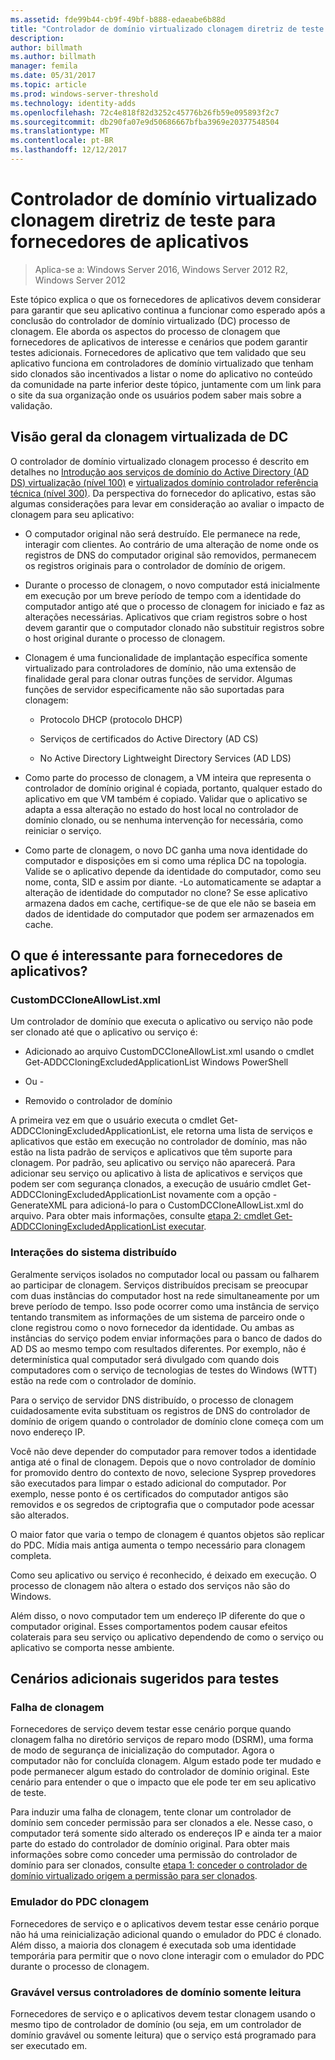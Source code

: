```yaml
---
ms.assetid: fde99b44-cb9f-49bf-b888-edaeabe6b88d
title: "Controlador de domínio virtualizado clonagem diretriz de teste para fornecedores de aplicativos"
description: 
author: billmath
ms.author: billmath
manager: femila
ms.date: 05/31/2017
ms.topic: article
ms.prod: windows-server-threshold
ms.technology: identity-adds
ms.openlocfilehash: 72c4e818f82d3252c45776b26fb59e095893f2c7
ms.sourcegitcommit: db290fa07e9d50686667bfba3969e20377548504
ms.translationtype: MT
ms.contentlocale: pt-BR
ms.lasthandoff: 12/12/2017
---
```

# <a name="virtualized-domain-controller-cloning-test-guidance-for-application-vendors"></a>Controlador de domínio virtualizado clonagem diretriz de teste para fornecedores de aplicativos

>Aplica-se a: Windows Server 2016, Windows Server 2012 R2, Windows Server 2012

Este tópico explica o que os fornecedores de aplicativos devem considerar para garantir que seu aplicativo continua a funcionar como esperado após a conclusão do controlador de domínio virtualizado (DC) processo de clonagem. Ele aborda os aspectos do processo de clonagem que fornecedores de aplicativos de interesse e cenários que podem garantir testes adicionais. Fornecedores de aplicativo que tem validado que seu aplicativo funciona em controladores de domínio virtualizado que tenham sido clonados são incentivados a listar o nome do aplicativo no conteúdo da comunidade na parte inferior deste tópico, juntamente com um link para o site da sua organização onde os usuários podem saber mais sobre a validação.  
  
## <a name="overview-of-virtualized-dc-cloning"></a>Visão geral da clonagem virtualizada de DC  
O controlador de domínio virtualizado clonagem processo é descrito em detalhes no [Introdução aos serviços de domínio do Active Directory (AD DS) virtualização (nível 100)](https://technet.microsoft.com/library/hh831734.aspx) e [virtualizados domínio controlador referência técnica (nível 300)](https://technet.microsoft.com/library/jj574214.aspx). Da perspectiva do fornecedor do aplicativo, estas são algumas considerações para levar em consideração ao avaliar o impacto de clonagem para seu aplicativo:  
  
-   O computador original não será destruído. Ele permanece na rede, interagir com clientes. Ao contrário de uma alteração de nome onde os registros de DNS do computador original são removidos, permanecem os registros originais para o controlador de domínio de origem.  
  
-   Durante o processo de clonagem, o novo computador está inicialmente em execução por um breve período de tempo com a identidade do computador antigo até que o processo de clonagem for iniciado e faz as alterações necessárias. Aplicativos que criam registros sobre o host devem garantir que o computador clonado não substituir registros sobre o host original durante o processo de clonagem.  
  
-   Clonagem é uma funcionalidade de implantação específica somente virtualizado para controladores de domínio, não uma extensão de finalidade geral para clonar outras funções de servidor. Algumas funções de servidor especificamente não são suportadas para clonagem:  
  
    -   Protocolo DHCP (protocolo DHCP)  
  
    -   Serviços de certificados do Active Directory (AD CS)  
  
    -   No Active Directory Lightweight Directory Services (AD LDS)  
  
-   Como parte do processo de clonagem, a VM inteira que representa o controlador de domínio original é copiada, portanto, qualquer estado do aplicativo em que VM também é copiado. Validar que o aplicativo se adapta a essa alteração no estado do host local no controlador de domínio clonado, ou se nenhuma intervenção for necessária, como reiniciar o serviço.  
  
-   Como parte de clonagem, o novo DC ganha uma nova identidade do computador e disposições em si como uma réplica DC na topologia. Valide se o aplicativo depende da identidade do computador, como seu nome, conta, SID e assim por diante. -Lo automaticamente se adaptar a alteração de identidade do computador no clone? Se esse aplicativo armazena dados em cache, certifique-se de que ele não se baseia em dados de identidade do computador que podem ser armazenados em cache.  
  
## <a name="what-is-interesting-for-application-vendors"></a>O que é interessante para fornecedores de aplicativos?  
  
### <a name="customdccloneallowlistxml"></a>CustomDCCloneAllowList.xml  
Um controlador de domínio que executa o aplicativo ou serviço não pode ser clonado até que o aplicativo ou serviço é:  
  
-   Adicionado ao arquivo CustomDCCloneAllowList.xml usando o cmdlet Get-ADDCCloningExcludedApplicationList Windows PowerShell  
  
- Ou -  
  
-   Removido o controlador de domínio  
  
A primeira vez em que o usuário executa o cmdlet Get-ADDCCloningExcludedApplicationList, ele retorna uma lista de serviços e aplicativos que estão em execução no controlador de domínio, mas não estão na lista padrão de serviços e aplicativos que têm suporte para clonagem. Por padrão, seu aplicativo ou serviço não aparecerá. Para adicionar seu serviço ou aplicativo à lista de aplicativos e serviços que podem ser com segurança clonados, a execução de usuário cmdlet Get-ADDCCloningExcludedApplicationList novamente com a opção - GenerateXML para adicioná-lo para o CustomDCCloneAllowList.xml do arquivo. Para obter mais informações, consulte [etapa 2: cmdlet Get-ADDCCloningExcludedApplicationList executar](https://technet.microsoft.com/library/hh831734.aspx#bkmk6_run_get_addccloningexcludedapplicationlist_cmdlet).  
  
### <a name="distributed-system-interactions"></a>Interações do sistema distribuído  
Geralmente serviços isolados no computador local ou passam ou falharem ao participar de clonagem. Serviços distribuídos precisam se preocupar com duas instâncias do computador host na rede simultaneamente por um breve período de tempo. Isso pode ocorrer como uma instância de serviço tentando transmitem as informações de um sistema de parceiro onde o clone registrou como o novo fornecedor da identidade. Ou ambas as instâncias do serviço podem enviar informações para o banco de dados do AD DS ao mesmo tempo com resultados diferentes. Por exemplo, não é determinística qual computador será divulgado com quando dois computadores com o serviço de tecnologias de testes do Windows (WTT) estão na rede com o controlador de domínio.  
  
Para o serviço de servidor DNS distribuído, o processo de clonagem cuidadosamente evita substituam os registros de DNS do controlador de domínio de origem quando o controlador de domínio clone começa com um novo endereço IP.  
  
Você não deve depender do computador para remover todos a identidade antiga até o final de clonagem. Depois que o novo controlador de domínio for promovido dentro do contexto de novo, selecione Sysprep provedores são executados para limpar o estado adicional do computador. Por exemplo, nesse ponto é os certificados do computador antigos são removidos e os segredos de criptografia que o computador pode acessar são alterados.  
  
O maior fator que varia o tempo de clonagem é quantos objetos são replicar do PDC. Mídia mais antiga aumenta o tempo necessário para clonagem completa.  
  
Como seu aplicativo ou serviço é reconhecido, é deixado em execução. O processo de clonagem não altera o estado dos serviços não são do Windows.  
  
Além disso, o novo computador tem um endereço IP diferente do que o computador original. Esses comportamentos podem causar efeitos colaterais para seu serviço ou aplicativo dependendo de como o serviço ou aplicativo se comporta nesse ambiente.  
  
## <a name="additional-scenarios-suggested-for-testing"></a>Cenários adicionais sugeridos para testes  
  
### <a name="cloning-failure"></a>Falha de clonagem  
Fornecedores de serviço devem testar esse cenário porque quando clonagem falha no diretório serviços de reparo modo (DSRM), uma forma de modo de segurança de inicialização do computador. Agora o computador não for concluída clonagem. Algum estado pode ter mudado e pode permanecer algum estado do controlador de domínio original. Este cenário para entender o que o impacto que ele pode ter em seu aplicativo de teste.  
  
Para induzir uma falha de clonagem, tente clonar um controlador de domínio sem conceder permissão para ser clonados a ele. Nesse caso, o computador terá somente sido alterado os endereços IP e ainda ter a maior parte do estado do controlador de domínio original. Para obter mais informações sobre como conceder uma permissão do controlador de domínio para ser clonados, consulte [etapa 1: conceder o controlador de domínio virtualizado origem a permissão para ser clonados](https://technet.microsoft.com/library/hh831734.aspx#bkmk4_grant_source).  
  
### <a name="pdc-emulator-cloning"></a>Emulador do PDC clonagem  
Fornecedores de serviço e o aplicativos devem testar esse cenário porque não há uma reinicialização adicional quando o emulador do PDC é clonado. Além disso, a maioria dos clonagem é executada sob uma identidade temporária para permitir que o novo clone interagir com o emulador do PDC durante o processo de clonagem.  
  
### <a name="writable-versus-read-only-domain-controllers"></a>Gravável versus controladores de domínio somente leitura  
Fornecedores de serviço e o aplicativos devem testar clonagem usando o mesmo tipo de controlador de domínio (ou seja, em um controlador de domínio gravável ou somente leitura) que o serviço está programado para ser executado em.  
  


